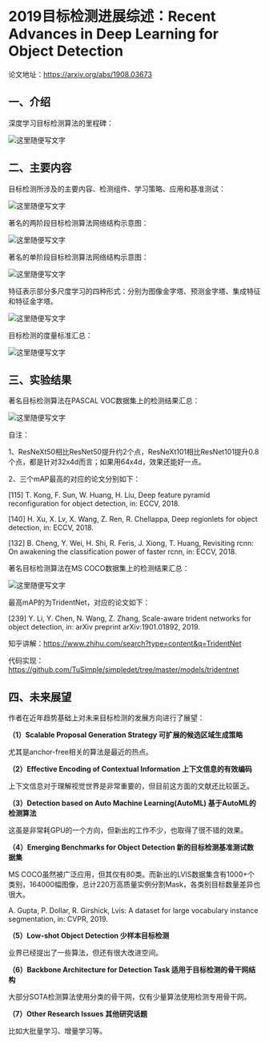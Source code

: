 # **2019目标检测进展综述：Recent Advances in Deep Learning for Object Detection**

论文地址：<https://arxiv.org/abs/1908.03673>



## 一、介绍

深度学习目标检测算法的里程碑：

![这里随便写文字](https://github.com/clw5180/CV_Paper/blob/master/res/Overview/1.png)



## 二、主要内容

目标检测所涉及的主要内容、检测组件、学习策略、应用和基准测试：

![这里随便写文字](https://github.com/clw5180/CV_Paper/blob/master/res/Overview/2.png)



著名的两阶段目标检测算法网络结构示意图：

![这里随便写文字](https://github.com/clw5180/CV_Paper/blob/master/res/Overview/3.png)



著名的单阶段目标检测算法网络结构示意图：

![这里随便写文字](https://github.com/clw5180/CV_Paper/blob/master/res/Overview/4.png)



特征表示部分多尺度学习的四种形式：分别为图像金字塔、预测金字塔、集成特征和特征金字塔。

![这里随便写文字](https://github.com/clw5180/CV_Paper/blob/master/res/Overview/5.png)



目标检测的度量标准汇总：

![这里随便写文字](https://github.com/clw5180/CV_Paper/blob/master/res/Overview/6.png)



## 三、实验结果

著名目标检测算法在PASCAL VOC数据集上的检测结果汇总：

![这里随便写文字](https://github.com/clw5180/CV_Paper/blob/master/res/Overview/7.png)

自注：

1、ResNeXt50相比ResNet50提升约2个点，ResNeXt101相比ResNet101提升0.8个点，都是针对32x4d而言；如果用64x4d，效果还能好一点。

2、三个mAP最高的对应的论文分别如下：

[115] T. Kong, F. Sun, W. Huang, H. Liu, Deep feature pyramid reconfiguration for object detection, in: ECCV, 2018. 

[140] H. Xu, X. Lv, X. Wang, Z. Ren, R. Chellappa, Deep regionlets for object
detection, in: ECCV, 2018.

[132] B. Cheng, Y. Wei, H. Shi, R. Feris, J. Xiong, T. Huang, Revisiting rcnn:
On awakening the classification power of faster rcnn, in: ECCV, 2018. 



著名目标检测算法在MS COCO数据集上的检测结果汇总：

![这里随便写文字](https://github.com/clw5180/CV_Paper/blob/master/res/Overview/8.png)

最高mAP的为TridentNet，对应的论文如下：

[239] Y. Li, Y. Chen, N. Wang, Z. Zhang, Scale-aware trident networks for
object detection, in: arXiv preprint arXiv:1901.01892, 2019. 

知乎讲解：https://www.zhihu.com/search?type=content&q=TridentNet

代码实现：https://github.com/TuSimple/simpledet/tree/master/models/tridentnet



## 四、未来展望

作者在近年趋势基础上对未来目标检测的发展方向进行了展望：

**（1）Scalable Proposal Generation Strategy 可扩展的候选区域生成策略**

尤其是anchor-free相关的算法是最近的热点。

**（2）Effective Encoding of Contextual Information 上下文信息的有效编码**

上下文信息对于理解视觉世界是非常重要的，但目前这方面的文献还比较匮乏。

**（3）Detection based on Auto Machine Learning(AutoML) 基于AutoML的检测算法**

这虽是非常耗GPU的一个方向，但新出的工作不少，也取得了很不错的效果。

**（4）Emerging Benchmarks for Object Detection 新的目标检测基准测试数据集**

MS COCO虽然被广泛应用，但其仅有80类。而新出的LVIS数据集含有1000+个类别，164000幅图像，总计220万高质量实例分割Mask，各类别目标数量差异也很大。

A. Gupta, P. Dollar, R. Girshick, Lvis: A dataset for large vocabulary instance segmentation, in: CVPR, 2019.

**（5）Low-shot Object Detection 少样本目标检测**

业界已经提出了一些算法，但还有很大改进空间。

**（6）Backbone Architecture for Detection Task 适用于目标检测的骨干网结构**

大部分SOTA检测算法使用分类的骨干网，仅有少量算法使用检测专用骨干网。

**（7）Other Research Issues 其他研究话题**

比如大批量学习、增量学习等。
